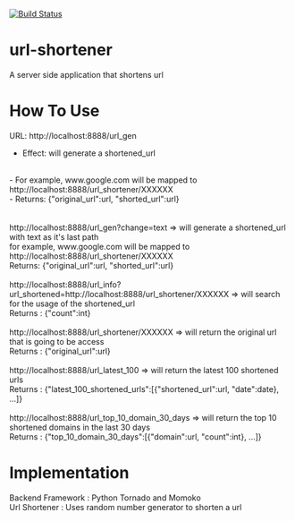 [![Build Status](https://travis-ci.org/mxlei01/Url-Shortener.svg)](https://travis-ci.org/mxlei01/Url-Shortener)

# url-shortener
A server side application that shortens url

# How To Use
URL: http://localhost:8888/url_gen
<br>
- Effect: will generate a shortened_url
<br>
- For example, www.google.com will be mapped to http://localhost:8888/url_shortener/XXXXXX
<br>
- Returns: {"original_url":url, "shorted_url":url}
<br><br><br>
http://localhost:8888/url_gen?change=text => will generate a shortened_url with text as it's last path
<br>
for example, www.google.com will be mapped to http://localhost:8888/url_shortener/XXXXXX
<br>
Returns: {"original_url":url, "shorted_url":url}
<br><br>
http://localhost:8888/url_info?url_shortened=http://localhost:8888/url_shortener/XXXXXX => will search for the usage of the shortened_url
<br>
Returns : {"count":int}
<br><br>
http://localhost:8888/url_shortener/XXXXXX => will return the original url that is going to be access
<br>
Returns : {"original_url":url}
<br><br>
http://localhost:8888/url_latest_100 => will return the latest 100 shortened urls
<br>
Returns : {"latest_100_shortened_urls":[{"shortened_url":url, "date":date}, ...]}
<br><br>
http://localhost:8888/url_top_10_domain_30_days => will return the top 10 shortened domains in the last 30 days
<br>
Returns : {"top_10_domain_30_days":[{"domain":url, "count":int}, ...]}


# Implementation
Backend Framework : Python Tornado and Momoko
<br>
Url Shortener : Uses random number generator to shorten a url
